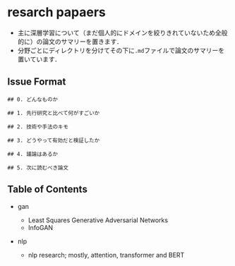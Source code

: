 # resarch papaers
- 主に深層学習について（まだ個人的にドメインを絞りきれていないため全般的に）の論文のサマリーを置きます．
- 分野ごとにディレクトリを分けてその下に`.md`ファイルで論文のサマリーを置いています．

## Issue Format

```
## 0. どんなものか

## 1. 先行研究と比べて何がすごいか

## 2. 技術や手法のキモ

## 3. どうやって有効だと検証したか

## 4. 議論はあるか

## 5. 次に読むべき論文
```

## Table of Contents
- gan
  - Least Squares Generative Adversarial Networks
  - InfoGAN

- nlp
  - nlp research; mostly, attention, transformer and BERT